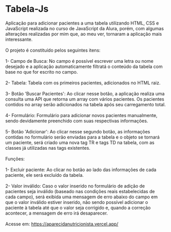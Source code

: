 # Tabela-Js

Aplicação para adicionar pacientes a uma tabela utilizando HTML, CSS e JavaScript realizada no curso de JavaScript da Alura, porém, com algumas alterações realizadas por mim que, ao meu ver, tornaram a aplicação mais interessante.
<br><br>
O projeto é constituído pelos seguintes itens:
<br><br>
1- Campo de Busca: No campo é possível escrever uma letra ou nome desejado e a aplicação automaticamente filtratá o conteúdo da tabela com base no que for escrito no campo.<br><br>
2- Tabela: Tabela com os primeiros pacientes, adicionados no HTML raiz.<br><br>
3- Botão 'Buscar Pacientes': Ao clicar nesse botão, a aplicação realiza uma consulta uma API que retorna um array com vários pacientes. Os pacientes contidos no array serão adicionados na tabela após seu carregamento total.<br><br>
4- Formulário: Formulário para adicionar novos pacientes manualmente, sendo devidamente preenchido com suas respectivas informações.<br><br>
5- Botão 'Adicionar': Ao clicar nesse segundo botão, as informações contidas no formulário serão enviadas para a tabela e o objeto se tornará um paciente, será criado uma nova tag TR e tags TD na tabela, com as classes já utilizadas nas tags existentes.<br>
<br>
Funções:
<br><br>
1- Excluir paciente: Ao clicar no botão ao lado das informações de cada paciente, ele será excluído da tabela.<br><br>
2- Valor inválido: Caso o valor inserido no formulário de adição de pacientes seja inválido (baseado nas condições reais estabelecidas de cada campo), será exibida uma mensagem de erro abaixo do campo em que o valor inválido estiver inserido, não sendo possível adicionar o paciente à tabela até que o valor seja corrigido e, quando a correção acontecer, a mensagem de erro irá desaparecer.<br>
<br>
Acesse em: https://aparecidanutricionista.vercel.app/
